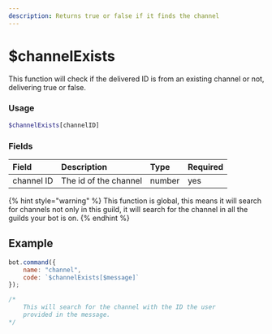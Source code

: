 ```yaml
---
description: Returns true or false if it finds the channel
---
```


# $channelExists

This function will check if the delivered ID is from an existing channel or not, delivering true or false.

### Usage 
```php
$channelExists[channelID]
```

### Fields
| Field | Description | Type | Required |
| :--- | :--- | :--- | :--- |
| channel ID | The id of the channel | number|yes|

{% hint style="warning" %}
This function is global, this means it will search for channels not only in this guild, it will search for the channel in all the guilds your bot is on.
{% endhint %}

## Example

```javascript
bot.command({
    name: "channel",
    code: `$channelExists[$message]`
});

/*
    This will search for the channel with the ID the user
    provided in the message.
*/
```

